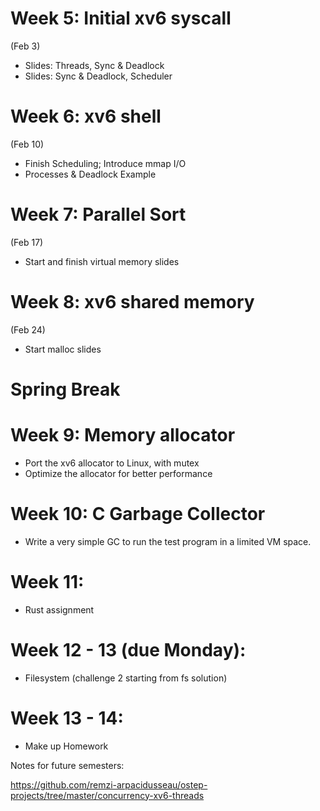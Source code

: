 
# Week 5: Initial xv6 syscall

(Feb 3)

 - Slides: Threads, Sync & Deadlock
 - Slides: Sync & Deadlock, Scheduler

# Week 6: xv6 shell

(Feb 10)

 - Finish Scheduling; Introduce mmap I/O
 - Processes & Deadlock Example

# Week 7: Parallel Sort

(Feb 17)

 - Start and finish virtual memory slides

# Week 8: xv6 shared memory

(Feb 24)

 - Start malloc slides

# Spring Break

# Week 9: Memory allocator

 - Port the xv6 allocator to Linux, with mutex
 - Optimize the allocator for better performance

# Week 10: C Garbage Collector

 - Write a very simple GC to run the test program
   in a limited VM space.

# Week 11: 

 - Rust assignment

# Week 12 - 13 (due Monday):
 
 - Filesystem (challenge 2 starting from fs solution)

# Week 13 - 14:

 - Make up Homework
 

Notes for future semesters:

https://github.com/remzi-arpacidusseau/ostep-projects/tree/master/concurrency-xv6-threads

